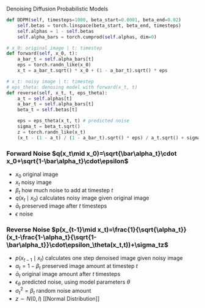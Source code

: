 Denoising Diffusion Probabilistic Models
``` python
def DDPM(self, timesteps=1000, beta_start=0.0001, beta_end=0.02)
    self.betas = torch.linspace(beta_start, beta_end, timesteps)
    self.alphas = 1 - self.betas
    self.alpha_bars = torch.cumprod(self.alphas, dim=0)

# x_0: original image | t: timestep
def forward(self, x_0, t):
    a_bar_t = self.alpha_bars[t]
    eps = torch.randn_like(x_0)
    x_t = a_bar_t.sqrt() * x_0 + (1 - a_bar_t).sqrt() * eps

# x_t: noisy image | t: timestep
# eps_theta: denosing model with forward(x_t, t)
def reverse(self, x_t, t, eps_theta):
    a_t = self.alphas[t]
    a_bar_t = self.alpha_bars[t]
    beta_t = self.betas[t]

    eps = eps_theta(x_t, t) # predicted noise
    sigma_t = beta_t.sqrt()
    z = torch.randn_like(x_t)
    (x_t - (1 - a_t) / (1 - a_bar_t).sqrt() * eps) / a_t.sqrt() + sigma_t * z
```
### Forward Noise $q(x_t\mid x_0)=\sqrt{\bar\alpha_t}\cdot x_0+\sqrt{1-\bar\alpha_t}\cdot\epsilon$
- $x_0$ original image
- $x_t$ noisy image
- $\beta_t$ how much noise to add at timestep $t$
- $q(x_t\mid x_0)$ calculates noisy image given original image
- $\bar\alpha_t$ preserved image after $t$ timesteps
- $\epsilon$ noise
### Reverse Noise $p(x_{t-1}\mid x_t)=\frac{1}{\sqrt{\alpha_t}}(x_t-\frac{1-\alpha_t}{\sqrt{1-\bar\alpha_t}}\cdot\epsilon_\theta(x_t,t))+\sigma_tz$
- $p(x_{t-1}\mid x_t)$ calculates one step denoised image given noisy image
- $\alpha_t=1-\beta_t$ preserved image amount at timestep $t$
- $\bar\alpha_t$ original image amount after $t$ timesteps
- $\epsilon_\theta$ predicted noise, using model parameters $\theta$
- $\sigma_t^2=\beta_t$ random noise amount
- $z\sim N(0,I)$ [[Normal Distribution]]
